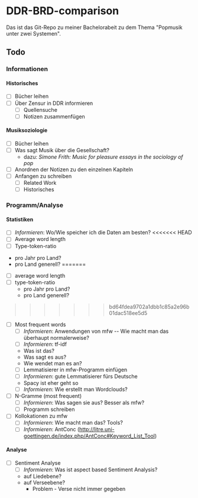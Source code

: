 # DDR-BRD-comparison

Das ist das Git-Repo zu meiner Bachelorabeit zu dem Thema "Popmusik unter zwei Systemen".

## Todo

### Informationen

#### Historisches

- [ ] Bücher leihen
- [ ] Über Zensur in DDR informieren
  - [ ] Quellensuche
  - [ ] Notizen zusammenfügen
  
#### Musiksoziologie

- [ ] Bücher leihen
- [ ] Was sagt Musik über die Gesellschaft?
  - dazu: *Simone Frith: Music for pleasure essays in the sociology of pop*
- [ ] Anordnen der Notizen zu den einzelnen Kapiteln
- [ ] Anfangen zu schreiben
  - [ ] Related Work
  - [ ] Historisches

### Programm/Analyse

#### Statistiken

- [ ] *Informieren*: Wo/Wie speicher ich die Daten am besten?
<<<<<<< HEAD
- [ ] Average word length
- [ ] Type-token-ratio
- pro Jahr pro Land?
- pro Land generell?
=======
- [ ] average word length
- [ ] type-token-ratio
  - pro Jahr pro Land?
   - pro Land generell?
>>>>>>> bd64fdea9702a1dbb1c85a2e96b01dac518ee5d5
- [ ] Most frequent words
  - [ ] *Informieren*: Anwendungen von mfw -- Wie macht man das überhaupt normalerweise?
  - [ ] *Informieren*: tf-idf
   - Was ist das?
   - Was sagt es aus?
   - Wie wendet man es an?
  - [ ] Lemmatisierer in mfw-Programm einfügen
   - [ ] *Informieren*: gute Lemmatisierer fürs Deutsche  
    - Spacy ist eher geht so
  - [ ] *Informieren*: Wie erstellt man Wordclouds?
  
- [ ] N-Gramme (most frequent)
  - [ ] *Informieren*: Was sagen sie aus? Besser als mfw?
  - [ ] Programm schreiben
  
- [ ] Kollokationen zu mfw
  - [ ] *Informieren*: Wie macht man das? Tools?
  - [ ] *Informieren*: AntConc (<http://litre.uni-goettingen.de/index.php/AntConc#Keyword_List_Tool>)
  
#### Analyse

- [ ] Sentiment Analyse
  - [ ] *Informieren*: Was ist aspect based Sentiment Analysis?
  - auf Liedebene?
  - auf Verseebene?
    - Problem - Verse nicht immer gegeben
  

